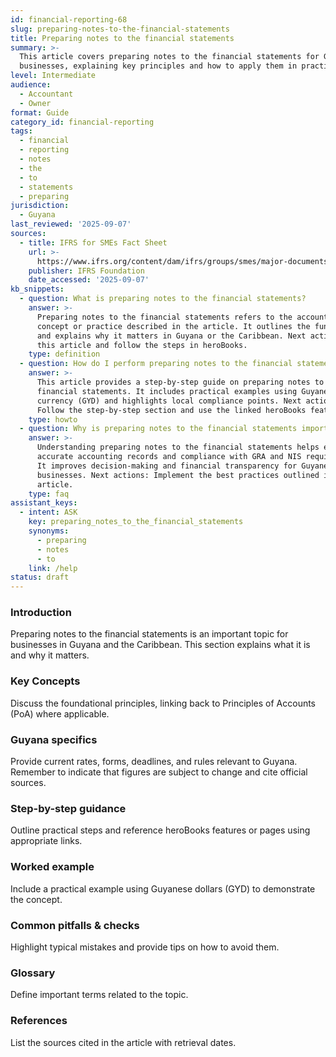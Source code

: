 ```yaml
---
id: financial-reporting-68
slug: preparing-notes-to-the-financial-statements
title: Preparing notes to the financial statements
summary: >-
  This article covers preparing notes to the financial statements for Guyanese
  businesses, explaining key principles and how to apply them in practice.
level: Intermediate
audience:
  - Accountant
  - Owner
format: Guide
category_id: financial-reporting
tags:
  - financial
  - reporting
  - notes
  - the
  - to
  - statements
  - preparing
jurisdiction:
  - Guyana
last_reviewed: '2025-09-07'
sources:
  - title: IFRS for SMEs Fact Sheet
    url: >-
      https://www.ifrs.org/content/dam/ifrs/groups/smes/major-documents/sme-fact-sheet-dec-16.pdf
    publisher: IFRS Foundation
    date_accessed: '2025-09-07'
kb_snippets:
  - question: What is preparing notes to the financial statements?
    answer: >-
      Preparing notes to the financial statements refers to the accounting
      concept or practice described in the article. It outlines the fundamentals
      and explains why it matters in Guyana or the Caribbean. Next actions: Read
      this article and follow the steps in heroBooks.
    type: definition
  - question: How do I perform preparing notes to the financial statements in heroBooks?
    answer: >-
      This article provides a step-by-step guide on preparing notes to the
      financial statements. It includes practical examples using Guyanese
      currency (GYD) and highlights local compliance points. Next actions:
      Follow the step-by-step section and use the linked heroBooks feature.
    type: howto
  - question: Why is preparing notes to the financial statements important?
    answer: >-
      Understanding preparing notes to the financial statements helps ensure
      accurate accounting records and compliance with GRA and NIS requirements.
      It improves decision-making and financial transparency for Guyanese
      businesses. Next actions: Implement the best practices outlined in the
      article.
    type: faq
assistant_keys:
  - intent: ASK
    key: preparing_notes_to_the_financial_statements
    synonyms:
      - preparing
      - notes
      - to
    link: /help
status: draft
---
```


### Introduction
Preparing notes to the financial statements is an important topic for businesses in Guyana and the Caribbean. This section explains what it is and why it matters.

### Key Concepts
Discuss the foundational principles, linking back to Principles of Accounts (PoA) where applicable.

### Guyana specifics
Provide current rates, forms, deadlines, and rules relevant to Guyana. Remember to indicate that figures are subject to change and cite official sources.

### Step-by-step guidance
Outline practical steps and reference heroBooks features or pages using appropriate links.

### Worked example
Include a practical example using Guyanese dollars (GYD) to demonstrate the concept.

### Common pitfalls & checks
Highlight typical mistakes and provide tips on how to avoid them.

### Glossary
Define important terms related to the topic.

### References
List the sources cited in the article with retrieval dates.
